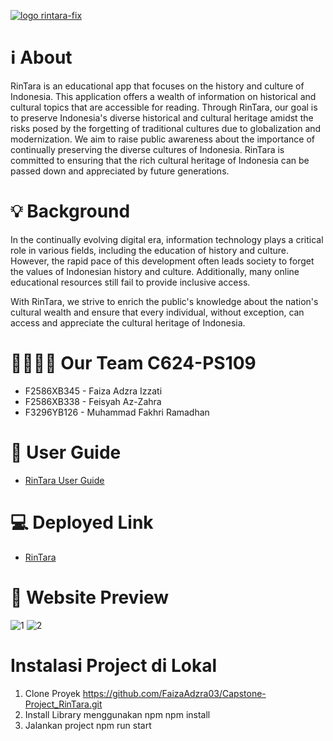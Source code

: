 
[![logo rintara-fix](https://github.com/FaizaAdzra03/Capstone-Project_RinTara/assets/90081266/7e95a082-8e69-48e8-9ab0-a7a34f47add5)](https://rintara.vercel.app/)

#  ℹ About 
RinTara is an educational app that focuses on the history and culture of Indonesia. This application offers a wealth of information on historical and cultural topics that are accessible for reading. Through RinTara, our goal is to preserve Indonesia's diverse historical and cultural heritage amidst the risks posed by the forgetting of traditional cultures due to globalization and modernization. We aim to raise public awareness about the importance of continually preserving the diverse cultures of Indonesia. RinTara is committed to ensuring that the rich cultural heritage of Indonesia can be passed down and appreciated by future generations.

# 💡 Background
In the continually evolving digital era, information technology plays a critical role in various fields, including the education of history and culture. However, the rapid pace of this development often leads society to forget the values of Indonesian history and culture. Additionally, many online educational resources still fail to provide inclusive access.

With RinTara, we strive to enrich the public's knowledge about the nation's cultural wealth and ensure that every individual, without exception, can access and appreciate the cultural heritage of Indonesia.

# 👩‍💻👨‍💻 Our Team C624-PS109
- F2586XB345 - Faiza Adzra Izzati 
- F2586XB338 - Feisyah Az-Zahra
- F3296YB126 - Muhammad Fakhri Ramadhan 

# 📘 User Guide
- [RinTara User Guide](https://docs.google.com/document/d/1VvmhXNtcYkCnERZm1Elbz4gTSij_unU3sgr2W8PoRtg/edit)
  
# 💻 Deployed Link
- [RinTara](rintara.vercel.app)
  
# 🔎 Website Preview
![1](https://github.com/FaizaAdzra03/Capstone-Project_RinTara/assets/90081266/db906a24-bba4-4893-8ee7-da798694ab53)
![2](https://github.com/FaizaAdzra03/Capstone-Project_RinTara/assets/90081266/af509b48-7085-4448-adf5-bd34fe2a0374)

# Instalasi Project di Lokal
1. Clone Proyek
   https://github.com/FaizaAdzra03/Capstone-Project_RinTara.git
2. Install Library menggunakan npm
   npm install
3. Jalankan project
   npm run start

